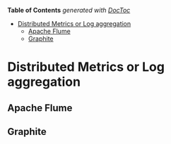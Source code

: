 **Table of Contents**  *generated with [DocToc](http://doctoc.herokuapp.com/)*

- [Distributed Metrics or Log aggregation](#distributed-metrics-or-lag-aggregation)
	- [Apache Flume](#apache-flume)
	- [Graphite](#graphite)

Distributed Metrics or Log aggregation
======================================

Apache Flume
------------

Graphite
--------